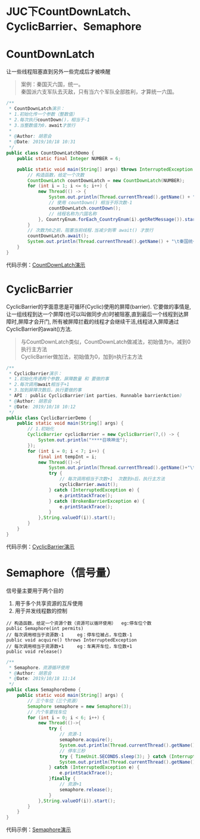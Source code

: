 # JUC下CountDownLatch、CyclicBarrier、Semaphore
# CountDownLatch
让一些线程阻塞直到另外一些完成后才被唤醒
> 案例：秦国灭六国，统一。   
秦国派六支军队去灭敌，只有当六个军队全部胜利，才算统一六国。

```java
/**
 * CountDownLatch演示：
 * 1.初始化传一个参数（整数值）
 * 2.每次执行countDown()，相当于-1
 * 3.当整数值为0，await才放行
 *
 * @Author: 胡恩会
 * @Date: 2019/10/18 10:31
 */
public class CountDownLatchDemo {
    public static final Integer NUMBER = 6;

    public static void main(String[] args) throws InterruptedException {
        // 构造函数，给定一个次数
        CountDownLatch countDownLatch = new CountDownLatch(NUMBER);
        for (int i = 1; i <= 6; i++) {
            new Thread(() -> {
                System.out.println(Thread.currentThread().getName() + "\t被灭**");
                // 使用 countDown() 相当于将次数-1
                countDownLatch.countDown();
                // 线程名称为六国名称
            }, CountryEnum.forEach_CountryEnum(i).getRetMessage()).start();
        }
        // 次数为0之前，阻塞当前线程.当减少到零 await() 才放行
        countDownLatch.await();
        System.out.println(Thread.currentThread().getName() + "\t秦国统一");
    }
}
```
代码示例：[CountDownLatch演示](https://github.com/Hu-enhui/study-code/blob/master/src/main/java/fun/enhui/interview/CountDownLatchDemo.java)

# CyclicBarrier
CyclicBarrier的字面意思是可循环(Cyclic)使用的屏障(barrier).
它要做的事情是,让一组线程到达一个屏障(也可以叫做同步点)时被阻塞,直到最后一个线程到达屏障时,屏障才会开门,
所有被屏障拦截的线程才会继续干活,线程进入屏障通过CyclicBarrier的await()方法.
> 与CountDownLatch类似，CountDownLatch做减法，初始值为n，减到0执行主方法    
CyclicBarrier做加法，初始值为0，加到n执行主方法
```java
/**
 * CyclicBarrier演示：
 * 1.初始化传递两个参数，屏障数量 和 要做的事
 * 2.每次调用await相当于+1
 * 3.加到屏障次数后，执行要做的事
 * API : public CyclicBarrier(int parties, Runnable barrierAction)
 * @Author: 胡恩会
 * @Date: 2019/10/18 10:12
 */
public class CyclicBarrierDemo {
    public static void main(String[] args) {
        // 1.初始化
        CyclicBarrier cyclicBarrier = new CyclicBarrier(7,() -> {
            System.out.println("****召唤神龙");
        });
        for (int i = 0; i < 7; i++) {
            final int tempInt = i;
            new Thread(()->{
                System.out.println(Thread.currentThread().getName()+"\t收集到第"+tempInt+"颗龙珠");
                try {
                    // 每次调用相当于次数+1  次数到n后，执行主方法
                    cyclicBarrier.await();
                } catch (InterruptedException e) {
                    e.printStackTrace();
                } catch (BrokenBarrierException e) {
                    e.printStackTrace();
                }
            },String.valueOf(i)).start();
        }
    }
}
```
代码示例：[CyclicBarrier演示](https://github.com/Hu-enhui/study-code/blob/master/src/main/java/fun/enhui/interview/CyclicBarrierDemo.java)

# Semaphore（信号量）
信号量主要用于两个目的
1. 用于多个共享资源的互斥使用
2. 用于并发线程数的控制
```
// 构造函数，给定一个资源个数（资源可以循环使用）  eg:停车位个数
public Semaphore(int permits) 
// 每次调用相当于资源数-1     eg：停车位被占，车位数-1
public void acquire() throws InterruptedException
// 每次调用相当于资源数+1     eg：车离开车位，车位数+1
public void release()
```
```java
/**
 * Semaphore，资源循环使用
 * @Author: 胡恩会
 * @Date: 2019/10/18 11:14
 */
public class SemaphoreDemo {
    public static void main(String[] args) {
        // 三个车位（三个资源）
        Semaphore semaphore = new Semaphore(3);
        // 六个车要找车位
        for (int i = 0; i < 6; i++) {
            new Thread(()->{
                try {
                    // 资源-1
                    semaphore.acquire();
                    System.out.println(Thread.currentThread().getName() + "\t抢到车位");
                    // 停车三秒
                    try { TimeUnit.SECONDS.sleep(3); } catch (InterruptedException e) { e.printStackTrace(); }
                    System.out.println(Thread.currentThread().getName() + "\t--离开车位");
                } catch (InterruptedException e) {
                    e.printStackTrace();
                }finally {
                    // 资源+1
                    semaphore.release();
                }
            },String.valueOf(i)).start();
        }
    }
}
```
代码示例：[Semaphore演示](https://github.com/Hu-enhui/study-code/blob/master/src/main/java/fun/enhui/interview/SemaphoreDemo.java)
